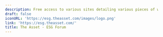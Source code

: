 ```yaml
---
description: Free access to various sites detailing various pieces of work related to ESG
draft: false
iconURL: 'https://esg.theasset.com/images/logo.png'
link: 'https://esg.theasset.com/'
title: The Asset - ESG Forum
---
```

